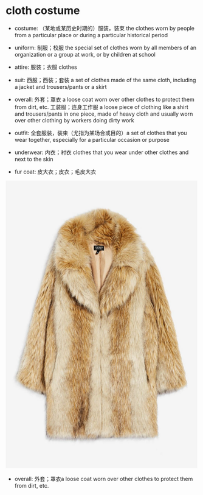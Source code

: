# cloth costume

- costume: （某地或某历史时期的）服装，装束 the clothes worn by people from a particular place or during a particular historical period
- uniform: 制服；校服 the special set of clothes worn by all members of an organization or a group at work, or by children at school
- attire: 服装；衣服 clothes
- suit: 西服；西装；套装 a set of clothes made of the same cloth, including a jacket and trousers/pants or a skirt
- overall: 外套；罩衣 a loose coat worn over other clothes to protect them from dirt, etc. 工装服；连身工作服 a loose piece of clothing like a shirt and trousers/pants in one piece, made of heavy cloth and usually worn over other clothing by workers doing dirty work
- outfit: 全套服装，装束（尤指为某场合或目的）a set of clothes that you wear together, especially for a particular occasion or purpose

- underwear: 内衣；衬衣 clothes that you wear under other clothes and next to the skin

- fur coat: 皮大衣；皮衣；毛皮大衣

![fur coat](images/fur_coat.jpg)

- overall: 外套；罩衣a loose coat worn over other clothes to protect them from dirt, etc.
